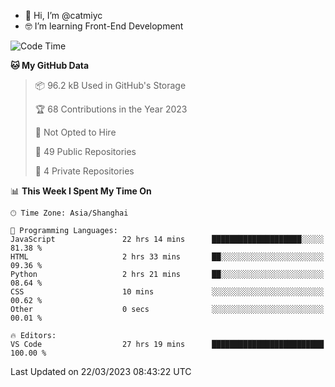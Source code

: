 - 👋 Hi, I’m @catmiyc
- 🤓 I’m learning Front-End Development

<!---
catmiyc/catmiyc is a ✨ special ✨ repository because its `README.md` (this file) appears on your GitHub profile.
You can click the Preview link to take a look at your changes.
--->


<!--START_SECTION:waka-->
![Code Time](http://img.shields.io/badge/Code%20Time-85%20hrs%2029%20mins-blue)

**🐱 My GitHub Data** 

> 📦 96.2 kB Used in GitHub's Storage 
 > 
> 🏆 68 Contributions in the Year 2023
 > 
> 🚫 Not Opted to Hire
 > 
> 📜 49 Public Repositories 
 > 
> 🔑 4 Private Repositories 
 > 
📊 **This Week I Spent My Time On** 

```text
🕑︎ Time Zone: Asia/Shanghai

💬 Programming Languages: 
JavaScript               22 hrs 14 mins      ████████████████████░░░░░   81.38 % 
HTML                     2 hrs 33 mins       ██░░░░░░░░░░░░░░░░░░░░░░░   09.36 % 
Python                   2 hrs 21 mins       ██░░░░░░░░░░░░░░░░░░░░░░░   08.64 % 
CSS                      10 mins             ░░░░░░░░░░░░░░░░░░░░░░░░░   00.62 % 
Other                    0 secs              ░░░░░░░░░░░░░░░░░░░░░░░░░   00.01 % 

🔥 Editors: 
VS Code                  27 hrs 19 mins      █████████████████████████   100.00 % 
```


 Last Updated on 22/03/2023 08:43:22 UTC
<!--END_SECTION:waka-->

